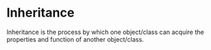 # Inheritance
 Inheritance is the process by which one object/class can acquire the properties and function of another object/class.
